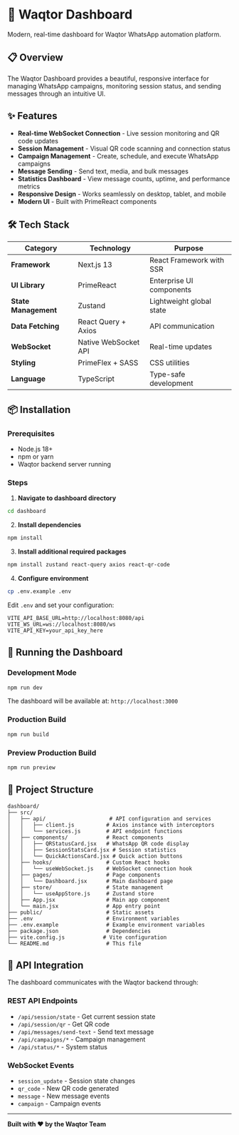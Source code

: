 # 🎯 Waqtor Dashboard

Modern, real-time dashboard for Waqtor WhatsApp automation platform.

## 📋 Overview

The Waqtor Dashboard provides a beautiful, responsive interface for managing WhatsApp campaigns, monitoring session status, and sending messages through an intuitive UI.

## ✨ Features

- **Real-time WebSocket Connection** - Live session monitoring and QR code updates
- **Session Management** - Visual QR code scanning and connection status
- **Campaign Management** - Create, schedule, and execute WhatsApp campaigns
- **Message Sending** - Send text, media, and bulk messages
- **Statistics Dashboard** - View message counts, uptime, and performance metrics
- **Responsive Design** - Works seamlessly on desktop, tablet, and mobile
- **Modern UI** - Built with PrimeReact components

## 🛠️ Tech Stack

| Category | Technology | Purpose |
|----------|-----------|---------|
| **Framework** | Next.js 13 | React Framework with SSR |
| **UI Library** | PrimeReact | Enterprise UI components |
| **State Management** | Zustand | Lightweight global state |
| **Data Fetching** | React Query + Axios | API communication |
| **WebSocket** | Native WebSocket API | Real-time updates |
| **Styling** | PrimeFlex + SASS | CSS utilities |
| **Language** | TypeScript | Type-safe development |

## 📦 Installation

### Prerequisites

- Node.js 18+ 
- npm or yarn
- Waqtor backend server running

### Steps

1. **Navigate to dashboard directory**
```bash
cd dashboard
```

2. **Install dependencies**
```bash
npm install
```

3. **Install additional required packages**
```bash
npm install zustand react-query axios react-qr-code
```

4. **Configure environment**
```bash
cp .env.example .env
```

Edit `.env` and set your configuration:
```env
VITE_API_BASE_URL=http://localhost:8080/api
VITE_WS_URL=ws://localhost:8080/ws
VITE_API_KEY=your_api_key_here
```

## 🚀 Running the Dashboard

### Development Mode
```bash
npm run dev
```

The dashboard will be available at: `http://localhost:3000`

### Production Build
```bash
npm run build
```

### Preview Production Build
```bash
npm run preview
```

## 📁 Project Structure

```
dashboard/
├── src/
│   ├── api/                    # API configuration and services
│   │   ├── client.js          # Axios instance with interceptors
│   │   └── services.js        # API endpoint functions
│   ├── components/            # React components
│   │   ├── QRStatusCard.jsx   # WhatsApp QR code display
│   │   ├── SessionStatsCard.jsx # Session statistics
│   │   └── QuickActionsCard.jsx # Quick action buttons
│   ├── hooks/                 # Custom React hooks
│   │   └── useWebSocket.js    # WebSocket connection hook
│   ├── pages/                 # Page components
│   │   └── Dashboard.jsx      # Main dashboard page
│   ├── store/                 # State management
│   │   └── useAppStore.js     # Zustand store
│   ├── App.jsx                # Main app component
│   └── main.jsx               # App entry point
├── public/                    # Static assets
├── .env                       # Environment variables
├── .env.example               # Example environment variables
├── package.json               # Dependencies
├── vite.config.js            # Vite configuration
└── README.md                  # This file
```

## 🔌 API Integration

The dashboard communicates with the Waqtor backend through:

### REST API Endpoints
- `/api/session/state` - Get current session state
- `/api/session/qr` - Get QR code
- `/api/messages/send-text` - Send text message
- `/api/campaigns/*` - Campaign management
- `/api/status/*` - System status

### WebSocket Events
- `session_update` - Session state changes
- `qr_code` - New QR code generated
- `message` - New message events
- `campaign` - Campaign events

---

**Built with ❤️ by the Waqtor Team**
